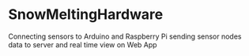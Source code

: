 # SnowMeltingHardware
Connecting sensors to Arduino and Raspberry Pi sending sensor nodes data to server and real time view on Web App
